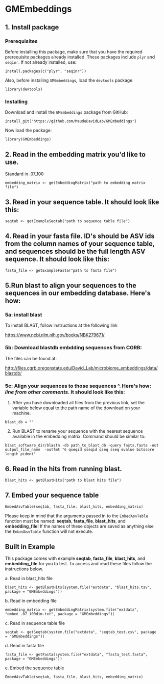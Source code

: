 # GMEmbeddings


## 1. Install package

### Prerequisites

Before installing this package, make sure that you have the required prerequisite packages already installed. These packages include `plyr` and `seqinr`.
If not already installed, use:
```
install.packages(c("plyr", "seqinr"))
```

Also, before installing `GMEmbeddings`, load the `devtools` package:
```
library(devtools)
```

### Installing

Download and install the `GMEmbeddings` package from GitHub:

```
install_git("https://github.com/MaudeDavidLab/GMEmbeddings")
```

Now load the package:

```
library(GMEmbeddings)
```


## 2. Read in the embedding matrix you'd like to use. 
Standard in .07_100

```
embedding_matrix <- getEmbeddingMatrix("path to embedding matrix file")
```

## 3. Read in your sequence table. It should look like this:
```
seqtab <- getExampleSeqtab("path to sequence table file")
```

## 4. Read in your fasta file. ID's should be ASV ids from the column names of your sequence table, and sequences should be the full length ASV sequence. It should look like this:
```
fasta_file <- getExampleFasta("path to fasta file")
```

## 5.Run blast to align your sequences to the sequences in our embedding database. Here's how:
### 5a: install blast
To install BLAST, follow instructions at the following link

https://www.ncbi.nlm.nih.gov/books/NBK279671/ 
[](https://www.ncbi.nlm.nih.gov/books/NBK279671/)

### 5b: Download blastdb embdding sequences from CGRB: 
The files can be found at: 

http://files.cgrb.oregonstate.edu/David_Lab/microbiome_embeddings/data/blastdb/
[](http://files.cgrb.oregonstate.edu/David_Lab/microbiome_embeddings/data/blastdb/)

### 5c: Align your sequences to those sequences ^. Here's how: *line from other comments*. It should look like this:

1. After you have downloaded all files from the previous link, set the variable below equal to the path name of the download on your machine.
```
blast_db = ""
```

2. Run BLAST to rename your sequence with the nearest sequence available in the embedding matrix.
  Command should be similar to:
  ```
  blast_software_dir/blastn -db path_to_blast_db -query fasta.fasta -out output_file_name  -outfmt "6 qseqid sseqid qseq sseq evalue bitscore length pident"
  ```

## 6. Read in the hits from running blast. 
```
blast_hits <- getBlastHits("path to blast hits file")
```

## 7. Embed your sequence table
```
EmbedAsvTable(seqtab, fasta_file, blast_hits, embedding_matrix)
```
Please keep in mind that the arguments passed in to the `EmbedAsvTable` function must be named: **seqtab**, **fasta_file**, **blast_hits**, and **embedding_file**! If the names of these objects are saved as anything else the `EmbedAsvTable` function will not execute.

## Built in Example
This package comes with example **seqtab**, **fasta_file**, **blast_hits**, and **embedding_file** for you to test.
To access and read these files follow the instructions below.

a. Read in blast_hits file
```
blast_hits <- getBlastHits(system.file("extdata", "blast_hits.tsv", package = "GMEmbeddings"))
```

b. Read in embedding file
```
embedding_matrix <- getEmbeddingMatrix(system.file("extdata", "embed_.07_100dim.txt", package = "GMEmbeddings"))
```

c. Read in sequence table file
```
seqtab <- getSeqtab(system.file("extdata", "seqtab_test.csv", package = "GMEmbeddings"))
```

d. Read in fasta file
```
fasta_file <- getFasta(system.file("extdata", "fasta_test.fasta", package = "GMEmbeddings"))
```

e. Embed the sequence table
```
EmbedAsvTable(seqtab, fasta_file, blast_hits, embedding_matrix)
```
